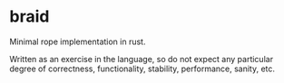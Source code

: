 # braid
Minimal rope implementation in rust.

Written as an exercise in the language, so do not expect any particular degree of correctness, functionality, stability, performance, sanity, etc.
